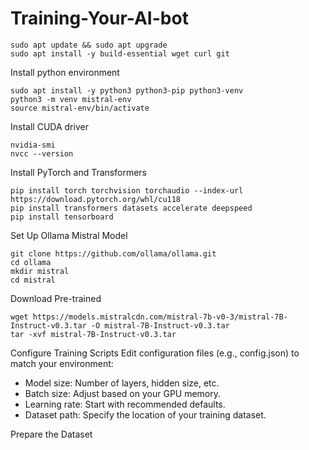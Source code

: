 # Training-Your-AI-bot

    sudo apt update && sudo apt upgrade
    sudo apt install -y build-essential wget curl git

Install python environment

    sudo apt install -y python3 python3-pip python3-venv
    python3 -m venv mistral-env
    source mistral-env/bin/activate

Install CUDA driver

    nvidia-smi
    nvcc --version

Install PyTorch and Transformers

    pip install torch torchvision torchaudio --index-url https://download.pytorch.org/whl/cu118
    pip install transformers datasets accelerate deepspeed
    pip install tensorboard

Set Up Ollama Mistral Model

    git clone https://github.com/ollama/ollama.git
    cd ollama
    mkdir mistral
    cd mistral

Download Pre-trained

    wget https://models.mistralcdn.com/mistral-7b-v0-3/mistral-7B-Instruct-v0.3.tar -O mistral-7B-Instruct-v0.3.tar
    tar -xvf mistral-7B-Instruct-v0.3.tar

Configure Training Scripts
Edit configuration files (e.g., config.json) to match your environment:

- Model size: Number of layers, hidden size, etc.
- Batch size: Adjust based on your GPU memory.
- Learning rate: Start with recommended defaults.
- Dataset path: Specify the location of your training dataset.

Prepare the Dataset

